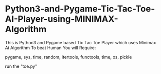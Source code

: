 # Python3-and-Pygame-Tic-Tac-Toe-AI-Player-using-MINIMAX-Algorithm
This is Python3 and Pygame based Tic Tac Toe Player which uses Minimax Ai Algorithm To beat Human
You will Require:

pygame, sys, time, random, itertools, functools, time, os, pickle

run the "toe.py"
